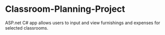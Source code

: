 # Classroom-Planning-Project
ASP.net C# app allows users to input and view furnishings and expenses for selected classrooms.
